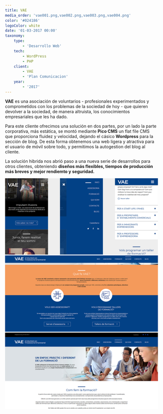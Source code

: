 ```yaml
---
title: VAE
media_order: 'vae001.png,vae002.png,vae003.png,vae004.png'
color: '#024186'
logoColor: white
date: '01-03-2017 00:00'
taxonomy:
    type:
        - 'Desarrollo Web'
    tech:
        - WordPress
        - PHP
    client:
        - VAE
        - 'Plan Comunicacion'
    year:
        - '2017'
---
```


**VAE** es una asociación de voluntarios - profesionales experimentados y comprometidos con los problemas de la sociedad de hoy - que quieren devolver a la sociedad, de manera altruista, los conocimientos empresariales que les ha dado.

Para este cliente ofrecimos una solución en dos partes, por un lado la parte corporativa, más estática, se montó mediante **Pico CMS** un flat file CMS que proporciona fluidez y velocidad, dejando el cásico **Wordpress** para la sección de blog. De esta forma obtenemos una web ligera y atractiva para el usuario de móvil sobre todo, y permitimos la autogestion del blog al cliente.

La solución hibrida nos abrió paso a una nueva serie de desarrollos para otros clientes, obteniendo **diseños más flexibles, tiempos de producción más breves y mejor rendiemto y seguridad.**

![Varias vistas en móvil](vae002.png)
![Detallede una página](vae003.png)
![Detalle de página de formación](vae004.png)